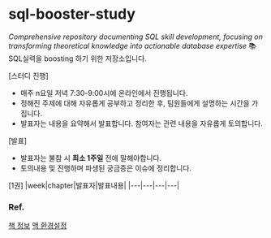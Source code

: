 # sql-booster-study
*Comprehensive repository documenting SQL skill development, focusing on transforming theoretical knowledge into actionable database expertise*
📚 SQL실력을 boosting 하기 위한 저장소입니다. 


[스터디 진행]
- 매주 n요일 저녁 7:30-9:00시에 온라인에서 진행됩니다.
- 정해진 주제에 대해 자유롭게 공부하고 정리한 후, 팀원들에게 설명하는 시간을 가집니다.
- 발표자는 내용을 요약해서 발표합니다. 참여자는 관련 내용을 자유롭게 토의합니다.
  
[발표]
- 발표자는 불참 시 **최소 1주일** 전에 말해야합니다.
- 토의내용 및 진행하며 파생된 궁금증은 이슈에 정리합니다.

[1권]
|week|chapter|발표자|발표내용|
|---|---|---|---|


### Ref.
[책 정보](https://www.yes24.com/Product/Goods/82818767)
[맥 환경설정](https://moominie.tistory.com/36)
